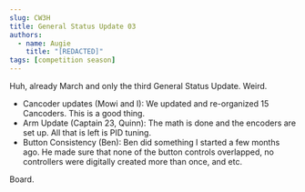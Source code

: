 ```yaml
---
slug: CW3H
title: General Status Update 03
authors:
  - name: Augie
    title: "[REDACTED]"
tags: [competition season]
---
```


Huh, already March and only the third General Status Update. Weird.

* Cancoder updates (Mowi and I): We updated and re-organized 15 Cancoders. This is a good thing.
* Arm Update (Captain 23, Quinn): The math is done and the encoders are set up. All that is left is PID tuning. 
* Button Consistency (Ben): Ben did something I started a few months ago. He made sure that none of the button controls overlapped, no controllers were digitally created more than once, and etc.

Board.